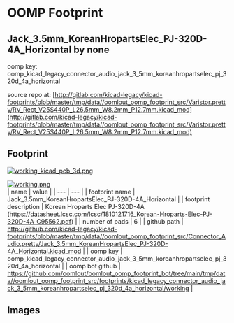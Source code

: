 # OOMP Footprint  
## Jack_3.5mm_KoreanHropartsElec_PJ-320D-4A_Horizontal  by none  
  
oomp key: oomp_kicad_legacy_connector_audio_jack_3_5mm_koreanhropartselec_pj_320d_4a_horizontal  
  
source repo at: [http://gitlab.com/kicad-legacy/kicad-footprints/blob/master/tmp/data//oomlout_oomp_footprint_src/Varistor.pretty/RV_Rect_V25S440P_L26.5mm_W8.2mm_P12.7mm.kicad_mod](http://gitlab.com/kicad-legacy/kicad-footprints/blob/master/tmp/data//oomlout_oomp_footprint_src/Varistor.pretty/RV_Rect_V25S440P_L26.5mm_W8.2mm_P12.7mm.kicad_mod)  
## Footprint  
  
[![working_kicad_pcb_3d.png](working_kicad_pcb_3d_600.png)](working_kicad_pcb_3d.png)  
  
[![working.png](working_600.png)](working.png)  
| name | value | 
| --- | --- | 
| footprint name | Jack_3.5mm_KoreanHropartsElec_PJ-320D-4A_Horizontal | 
| footprint description | Korean Hroparts Elec PJ-320D-4A (https://datasheet.lcsc.com/lcsc/1810121716_Korean-Hroparts-Elec-PJ-320D-4A_C95562.pdf) | 
| number of pads | 6 | 
| github path | http://github.com/kicad-legacy/kicad-footprints/blob/master/tmp/data//oomlout_oomp_footprint_src/Connector_Audio.pretty/Jack_3.5mm_KoreanHropartsElec_PJ-320D-4A_Horizontal.kicad_mod | 
| oomp key | oomp_kicad_legacy_connector_audio_jack_3_5mm_koreanhropartselec_pj_320d_4a_horizontal | 
| oomp bot github | https://github.com/oomlout/oomlout_oomp_footprint_bot/tree/main/tmp/data//oomlout_oomp_footprint_src/footprints/kicad_legacy_connector_audio_jack_3_5mm_koreanhropartselec_pj_320d_4a_horizontal/working | 
## Images  
